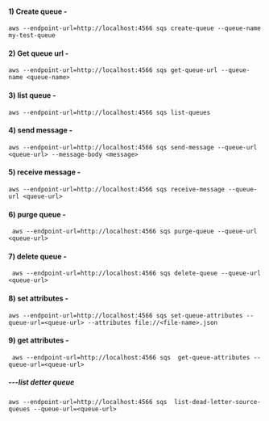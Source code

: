 #### 1) Create queue -
```shell
aws --endpoint-url=http://localhost:4566 sqs create-queue --queue-name my-test-queue
```
####  2) Get queue url -
```shell
aws --endpoint-url=http://localhost:4566 sqs get-queue-url --queue-name <queue-name>
```
####  3) list queue -
```shell
aws --endpoint-url=http://localhost:4566 sqs list-queues
```
####  4) send message -
```shell
aws --endpoint-url=http://localhost:4566 sqs send-message --queue-url <queue-url> --message-body <message>
```
####  5) receive message -
```shell
aws --endpoint-url=http://localhost:4566 sqs receive-message --queue-url <queue-url>
```
####  6) purge queue -
```shell
 aws --endpoint-url=http://localhost:4566 sqs purge-queue --queue-url <queue-url>
```
####  7) delete queue -
```shell
 aws --endpoint-url=http://localhost:4566 sqs delete-queue --queue-url <queue-url>
```
####  8) set attributes -
```shell
aws --endpoint-url=http://localhost:4566 sqs set-queue-attributes --queue-url=<queue-url> --attributes file://<file-name>.json
```
####  9) get attributes -
```shell
 aws --endpoint-url=http://localhost:4566 sqs  get-queue-attributes --queue-url=<queue-url>
```
##### ---list detter queue
```shell
aws --endpoint-url=http://localhost:4566 sqs  list-dead-letter-source-queues --queue-url=<queue-url>
```